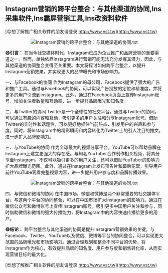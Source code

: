 ## **Instagram营销的跨平台整合：与其他渠道的协同,Ins采集软件,Ins霸屏营销工具,Ins改资料软件**

[😍想了解推广相关软件的朋友请登录 http://www.vst.tw](http://www.vst.tw)

 <center><img src="https://vst.tw/MP4/tuiguang/png/5.png" alt="Instagram营销的跨平台整合：与其他渠道的协同.txt"></center>

**😄引言：**
在当今社交媒体时代，Instagram已成为企业推广和品牌营销的重要渠道之一。然而，单独依靠Instagram进行营销可能无法充分发挥其潜力，因此，与其他渠道的协同整合变得至关重要。本文将探讨如何跨平台整合，以提升Instagram营销效果，并实现更大的品牌曝光和市场影响力。

一、与Facebook的协同
作为Instagram的母公司，Facebook提供了强大的广告和推广工具。通过与Facebook的协同，可以实现广告投放的定位和精准度，并将更多的用户引流到Instagram。此外，通过在Facebook页面上宣传Instagram账号，增加关注者数量和互动率，进一步提升品牌曝光和知名度。

二、与Twitter的协同
Twitter是一个全球性的社交平台，通过与Twitter的协同，可以通过有趣的内容和互动，吸引更多的用户关注和分享Instagram账号。借助Twitter的实时性和话题性，可以更好地抓住当前热点，引发用户的兴趣和参与度。同时，将Instagram中的精彩瞬间和内容转化为Twitter上的引人注目的推文，进一步扩大品牌影响力。

三、与YouTube的协同
作为全球最大的视频分享平台，YouTube可以帮助品牌在Instagram上建立更强大的存在感。与知名YouTuber合作制作相关视频，将其分享至Instagram，不仅可以吸引更多的用户关注，还可以借助YouTuber的影响力扩大品牌曝光范围。此外，通过在Instagram上发布预告片和幕后花絮，引导用户前往YouTube观看完整视频内容，进一步提升用户参与度和品牌传播效果。

 <center><img src="https://vst.tw/MP4/tuiguang/png/5.png" alt="Instagram营销的跨平台整合：与其他渠道的协同.txt"></center>

四、与微信和微博的协同
在中国市场，微信和微博是两个非常重要的社交媒体平台。与这两个平台的协同整合，可以在中国市场扩大Instagram的影响力。通过在微信公众号和微博账号上宣传Instagram账号，吸引更多中国用户关注和参与，同时借助微信和微博的强大传播能力，将Instagram中的内容快速传播给更多的用户。

**😄结论：**
跨平台整合与其他渠道的协同是提升Instagram营销效果的关键。与Facebook、Twitter、YouTube以及微信、微博等平台的协同整合，可以实现更大范围的品牌曝光和市场影响力。通过合理规划和整合不同平台的优势，将Instagram作为核心，有效提升品牌的知名度、用户参与度和销售转化率，从而实现营销目标的最大化。

[😍想了解推广相关软件的朋友请登录 http://www.vst.tw](http://www.vst.tw)



